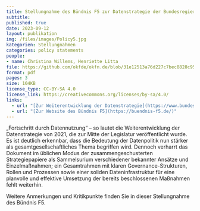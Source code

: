 ```yaml
---
title: Stellungnahme des Bündnis F5 zur Datenstrategie der Bundesregierung
subtitle: 
published: true
date: 2023-09-12
layout: publikation
img: /files/images/Policy5.jpg
kategorien: Stellungnahmen
categories: policy statements
people:
- name: Christina Willems, Henriette Litta
file: https://github.com/okfde/okfn.de/blob/31e12513a76d227c7bec8828c9512cd5baa1d8b1/static/files/publikationen/2023-09-12_F5_Stellungnahme_Datenstrategie%20(1).pdf?raw=true
format: pdf 
pages: 3
size: 104KB
license_type: CC-BY-SA 4.0
license_link: https://creativecommons.org/licenses/by-sa/4.0/
links: 
  - url: "[Zur Weiterentwicklung der Datenstrategie](https://www.bundesregierung.de/breg-de/themen/digitalisierung/datenstrategie-2023-2216620)"
  - url: "[Zur Website des Bündnis F5](https://buendnis-f5.de/)"
---
```

„Fortschritt durch Datennutzung“ – so lautet die Weiterentwicklung der Datenstrategie von 2021, die zur Mitte der Legislatur veröffentlicht wurde. Es ist deutlich erkennbar, dass die Bedeutung der Datenpolitik nun stärker als gesamtgesellschaftliches Thema begriffen wird. Dennoch verharrt das Dokument im üblichen Modus der zusammengeschusterten Strategiepapiere als Sammelsurium verschiedener bekannter Ansätze und Einzelmaßnahmen; ein Gesamtrahmen mit klaren Governance-Strukturen, Rollen und Prozessen sowie einer soliden Dateninfrastruktur für eine planvolle und effektive Umsetzung der bereits beschlossenen Maßnahmen fehlt weiterhin.

Weitere Anmerkungen und Kritikpunkte finden Sie in dieser Stellungnahme des Bündnis F5. 
